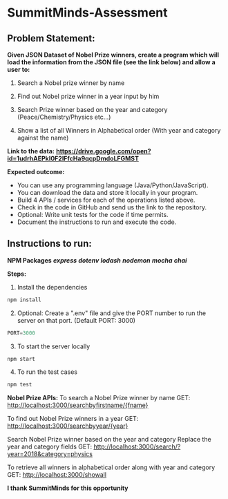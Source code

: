 
# SummitMinds-Assessment
## Problem Statement:
**Given JSON Dataset of Nobel Prize winners, create a program which will load the information from the JSON file (see the link below) and allow a user to:**
1. Search a Nobel prize winner by name

2. Find out Nobel prize winner in a year input by him

3. Search Prize winner based on the year and category (Peace/Chemistry/Physics etc...)

4. Show a list of all Winners in Alphabetical order (With year and category against the name)

**Link to the data:**
**https://drive.google.com/open?id=1udrhAEPkI0F2IFfcHa9qcpDmdoLFGMST**

**Expected outcome:**
-   You can use any programming language (Java/Python/JavaScript).
-   You can download the data and store it locally in your program.
-   Build 4 APIs / services for each of the operations listed above.
-   Check in the code in GitHub and send us the link to the repository.
-   Optional: Write unit tests for the code if time permits.
-   Document the instructions to run and execute the code.

## Instructions to run:
**NPM Packages**
***express***
***dotenv***
***lodash***
***nodemon***
***mocha***
***chai***

**Steps:**
1. Install the dependencies
```javascript
npm install
```
2. Optional: Create a ".env" file and give the PORT number to run the server on that port. (Default PORT: 3000)
```javascript
PORT=3000
```
3. To start the server locally
```javascript
npm start
```
4. To run the test cases
```javascript
npm test
```

**Nobel Prize APIs:**
To search a Nobel Prize winner by name
GET: <http://localhost:3000/searchbyfirstname/{fname}>

To find out Nobel Prize winners in a year
GET: <http://localhost:3000/searchbyyear/{year}>

Search Nobel Prize winner based on the year and category
Replace the year and category fields
GET: <http://localhost:3000/search/?year=2018&category=physics>

To retrieve all winners in alphabetical order along with year and category
GET: <http://localhost:3000/showall>


**I thank SummitMinds for this opportunity**
